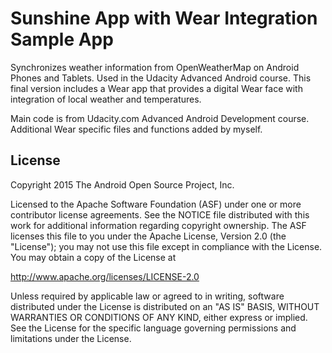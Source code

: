 Sunshine App with Wear Integration Sample App
===================================

Synchronizes weather information from OpenWeatherMap on Android Phones and Tablets. Used in the Udacity Advanced Android course.  This final version includes a Wear app that provides a digital Wear face with integration of local weather and temperatures.

Main code is from Udacity.com Advanced Android Development course.
Additional Wear specific files and functions added by myself.


License
-------
Copyright 2015 The Android Open Source Project, Inc.

Licensed to the Apache Software Foundation (ASF) under one or more contributor
license agreements.  See the NOTICE file distributed with this work for
additional information regarding copyright ownership.  The ASF licenses this
file to you under the Apache License, Version 2.0 (the "License"); you may not
use this file except in compliance with the License.  You may obtain a copy of
the License at

http://www.apache.org/licenses/LICENSE-2.0

Unless required by applicable law or agreed to in writing, software
distributed under the License is distributed on an "AS IS" BASIS, WITHOUT
WARRANTIES OR CONDITIONS OF ANY KIND, either express or implied.  See the
License for the specific language governing permissions and limitations under
the License.

